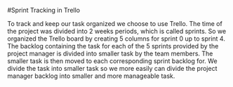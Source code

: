 #Sprint Tracking in Trello

To track and keep our task organized we choose to use Trello. The time of the project was divided into 2 weeks periods, which is called sprints. So we organized the Trello board by creating 5 columns for sprint 0 up to sprint 4. The backlog containing the task for each of the 5 sprints provided by the project manager is divided into smaller task by the team members. The smaller task is then moved to each corresponding sprint backlog for. We divide the task into smaller task so we more easily can divide the project manager backlog into smaller and more manageable task.
